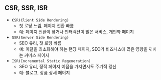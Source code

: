 ## CSR, SSR, ISR

- `CSR(Client Side Rendering)`
  - 첫 로딩 느림, 페이지 전환 빠름
  - 예: 페이지 전환이 잦거나 인터랙션이 많은 서비스, 개인화 페이지
- `SSR(Server Side Rendering)`
  - SEO 유리, 첫 로딩 빠름
  - 예: 이탈을 최소화해야 하는 랜딩 페이지, SEO가 비즈니스에 많은 영향을 끼치는 커머스 페이지
- `ISR(Incremental Static Regeneration)`
  - SEO 유리, 정적 페이지 이점을 가지면서도 주기적 갱신
  - 예: 블로그, 상품 상세 페이지
